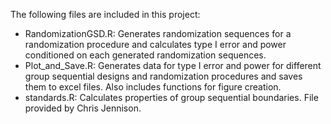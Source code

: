 The following files are included in this project:

- RandomizationGSD.R: Generates randomization sequences for a randomization procedure and calculates type I error and power conditioned on each generated randomization sequences.
- Plot_and_Save.R: Generates data for type I error and power for different group sequential designs and randomization procedures and saves them to excel files. Also includes functions for figure creation.
- standards.R: Calculates properties of group sequential boundaries. File provided by Chris Jennison.
